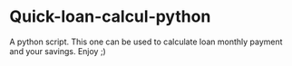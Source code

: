 # Quick-loan-calcul-python
A python script. This one can be used to calculate loan monthly payment and your savings.
Enjoy ;)
